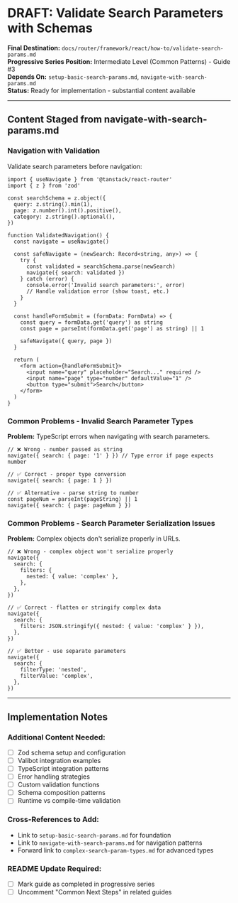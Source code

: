 # DRAFT: Validate Search Parameters with Schemas

**Final Destination:** `docs/router/framework/react/how-to/validate-search-params.md`  
**Progressive Series Position:** Intermediate Level (Common Patterns) - Guide #3  
**Depends On:** `setup-basic-search-params.md`, `navigate-with-search-params.md`  
**Status:** Ready for implementation - substantial content available

---

## Content Staged from navigate-with-search-params.md

### Navigation with Validation

Validate search parameters before navigation:

```tsx
import { useNavigate } from '@tanstack/react-router'
import { z } from 'zod'

const searchSchema = z.object({
  query: z.string().min(1),
  page: z.number().int().positive(),
  category: z.string().optional(),
})

function ValidatedNavigation() {
  const navigate = useNavigate()

  const safeNavigate = (newSearch: Record<string, any>) => {
    try {
      const validated = searchSchema.parse(newSearch)
      navigate({ search: validated })
    } catch (error) {
      console.error('Invalid search parameters:', error)
      // Handle validation error (show toast, etc.)
    }
  }

  const handleFormSubmit = (formData: FormData) => {
    const query = formData.get('query') as string
    const page = parseInt(formData.get('page') as string) || 1

    safeNavigate({ query, page })
  }

  return (
    <form action={handleFormSubmit}>
      <input name="query" placeholder="Search..." required />
      <input name="page" type="number" defaultValue="1" />
      <button type="submit">Search</button>
    </form>
  )
}
```

### Common Problems - Invalid Search Parameter Types

**Problem:** TypeScript errors when navigating with search parameters.

```tsx
// ❌ Wrong - number passed as string
navigate({ search: { page: '1' } }) // Type error if page expects number

// ✅ Correct - proper type conversion
navigate({ search: { page: 1 } })

// ✅ Alternative - parse string to number
const pageNum = parseInt(pageString) || 1
navigate({ search: { page: pageNum } })
```

### Common Problems - Search Parameter Serialization Issues

**Problem:** Complex objects don't serialize properly in URLs.

```tsx
// ❌ Wrong - complex object won't serialize properly
navigate({
  search: {
    filters: {
      nested: { value: 'complex' },
    },
  },
})

// ✅ Correct - flatten or stringify complex data
navigate({
  search: {
    filters: JSON.stringify({ nested: { value: 'complex' } }),
  },
})

// ✅ Better - use separate parameters
navigate({
  search: {
    filterType: 'nested',
    filterValue: 'complex',
  },
})
```

---

## Implementation Notes

### Additional Content Needed:

- [ ] Zod schema setup and configuration
- [ ] Valibot integration examples
- [ ] TypeScript integration patterns
- [ ] Error handling strategies
- [ ] Custom validation functions
- [ ] Schema composition patterns
- [ ] Runtime vs compile-time validation

### Cross-References to Add:

- Link to `setup-basic-search-params.md` for foundation
- Link to `navigate-with-search-params.md` for navigation patterns
- Forward link to `complex-search-param-types.md` for advanced types

### README Update Required:

- [ ] Mark guide as completed in progressive series
- [ ] Uncomment "Common Next Steps" in related guides
